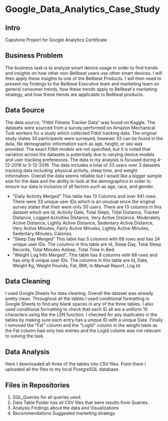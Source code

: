 # Google_Data_Analytics_Case_Study

## Intro
Capstone Project for Google Analytics Certificate

## Business Problem
The business task is to analyze smart device usage in order to find trends and insights on how other non-Bellbeat users use other smart devices. I will then apply these insights to one of the Bellbeat Products. I will then need to present my findings to the Bellbeat Executive team and marketing team on general consumer trends, how these trends apply to Bellbeat's marketing strategy, and how these trends are applicable to Bellbeat products.

## Data Source
The data source, "Fitbit Fitness Tracker Data" was found on Kaggle. The datasets were sourced from a survey performed on Amazon Mechanical Turk workers for a study which collected Fitbit tracking data. The original study states 30 participants were surveyed, however 33 can be found in the data. No demographic information such as age, height, or sex was provided. The exact Fitbit models are not specified, but it is noted that variation across the datasets is potentially due to varying device models and user tracking preferences. The data in my analysis is focused during 4-12-2016 to 5-12-2016. The data includes a total of 33 users over 3 datasets tracking data including: physical activity, sleep time, and weight information. Overall the data seems reliable but I would like a bigger sample size for the data and the ability to look at the demographics in order to ensure our data is inclusive of all factors such as age, race, and gender.

 * "Daily Activity Merged" This table has 13 Columns and over 941 rows. There were 33 unique user IDs which is an unusual since the original survey states that their were only 30 users. There are 13 columns in this dataset which are Id, Activity Date, Total Steps, Total Distance, Tracker Distance, Logged Activities Distance, Very Active Distance, Moderately Active Distance, Lightly Active Distance, Sedentary Active Distance, Very Active Minutes, Fairly Active Minutes, Lightly Active Minutes, Sedentary Minutes, Calories.
 * "Sleep Day Merged" This table has 5 columns with 68 rows and has 24 unique user IDs. The columns in this table are Id, Sleep Day, Total Sleep Records, Total Minutes Asleep, Total Time In Bed.
 * "Weight Log Info Merged", This table has 8 columns with 68 rows and has only 8 unique user IDs. The columns in this table are Id, Date, Weight Kg, Weight Pounds, Fat, BMI, Is Manual Report, Log Id.

## Data Cleaning
I used Google Sheets for data cleaning. Overall the dataset was already pretty clean. Throughout all the tables I used conditional formatting in Google Sheets to find any blank spaces in any of the three tables. I also used conditional formatting to check that each ID all are a uniform 10 characters using the the LEN function. I checked for any duplicates in the tables by making sure each entry has a unique ID with a unique Date. Finally I removed the "Fat" column and the "LogId" column in the weight table as the Fat column had only two entries and the LogId column was not relevant to solving the task.


## Data Analysis
Here I downloaded all three of the tables into CSV files. From there I uploaded all the files to my local PostgreSQL database.

## Files in Repositories
1. SQL_Queries for all queries used. 
2. Data Table Folder has all CSV files that were results from Queries.
3. Analysis Findings about the data and Visualizations
4. Recommendations  Suggested marketing strategy.

